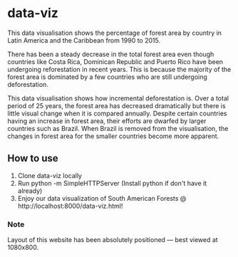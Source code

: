 # data-viz

This data visualisation shows the percentage of forest area by country in Latin America and the Caribbean from 1990 to 2015.

There has been a steady decrease in the total forest area even though countries like Costa Rica, Dominican Republic and Puerto Rico have been undergoing reforestation in recent years. This is because the majority of the forest area is dominated by a few countries who are still undergoing deforestation.

This data visualisation shows how incremental deforestation is. Over a total period of 25 years, the forest area has decreased dramatically but there is little visual change when it is compared annually. Despite certain countries having an increase in forest area, their efforts are dwarfed by larger countries such as Brazil. When Brazil is removed from the visualisation, the changes in forest area for the smaller countries become more apparent.

## How to use

1. Clone data-viz locally
2. Run python -m SimpleHTTPServer (Install python if don't have it already)
3. Enjoy our data visualization of South American Forests @ http://localhost:8000/data-viz.html!

### Note

Layout of this website has been absolutely positioned — best viewed at 1080x800.
